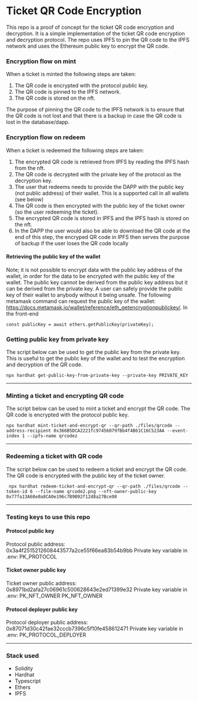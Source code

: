 # Ticket QR Code Encryption

This repo is a proof of concept for the ticket QR code encryption and decryption. It is a simple implementation of the
ticket QR code encryption and decryption protocol. The repo uses IPFS to pin the QR code to the IPFS network and uses
the Ethereum public key to encrypt the QR code.

### Encryption flow on mint

When a ticket is minted the following steps are taken:

1. The QR code is encrypted with the protocol public key.
2. The QR code is pinned to the IPFS network.
3. The QR code is stored on the nft.

The purpose of pinning the QR code to the IPFS network is to ensure that the QR code is not lost and that there is a
backup in case the QR code is lost in the database/dapp.

### Encryption flow on redeem

When a ticket is redeemed the following steps are taken:

1. The encrypted QR code is retrieved from IPFS by reading the IPFS hash from the nft.
2. The QR code is decrypted with the private key of the protocol as the decryption key.
3. The user that redeems needs to provide the DAPP with the public key (not public address) of their wallet. This is a
   supported call in all wallets (see below)
4. The QR code is then encrypted with the public key of the ticket owner (so the user redeeming the ticket).
5. The encrypted QR code is stored in IPFS and the IPFS hash is stored on the nft.
6. In the DAPP the user would also be able to download the QR code at the end of this step, the encryped QR code in IPFS
   then serves the purpose of backup if the user loses the QR code locally

#### Retrieving the public key of the wallet

Note; it is not possible to encrypt data with the public key address of the wallet, in order for the data to be
encrypted with the public key of the wallet. The public key cannot be derived from the public key address but it can be
derived from the private key. A user can safely provide the public key of their wallet to anybody without it being
unsafe. The following metamask command can request the public key of the wallet:
https://docs.metamask.io/wallet/reference/eth_getencryptionpublickey/. In the front-end

```
const publicKey = await ethers.getPublicKey(privateKey);
```

### Getting public key from private key

The script below can be used to get the public key from the private key. This is useful to get the public key of the
wallet and to test the encryption and decryption of the QR code.

```
npx hardhat get-public-key-from-private-key --private-key PRIVATE_KEY
```

---

### Minting a ticket and encrypting QR code

The script below can be used to mint a ticket and encrypt the QR code. The QR code is encrypted with the protocol public
key.

```
npx hardhat mint-ticket-and-encrypt-qr --qr-path ./files/qrcode --address-recipient 0x366B5DCA2221fc97456079fBb4f4B61C16C523AA --event-index 1 --ipfs-name qrcodez
```

---

### Redeeming a ticket with QR code

The script below can be used to redeem a ticket and encrypt the QR code. The QR code is encrypted with the public key of
the ticket owner.

```
 npx hardhat redeem-ticket-and-encrypt-qr --qr-path ./files/qrcode --token-id 6 --file-name qrcode2.png --nft-owner-public-key 0x77fa13A68e0a8CA0e196c7B9B92f12d8a27Bce98
```

---

### Testing keys to use this repo

#### Protocol public key

Protocol public address: 0x3a4f2515212608443577a2ce55f66ea83b54b9bb Private key variable in .env: PK_PROTOCOL

#### Ticket owner public key

Ticket owner public address: 0x8971bd2afa27c06961c500628643e2ed71399e32 Private key variable in .env: PK_NFT_OWNER
PK_NFT_OWNER

#### Protocol deployer public key

Protocol deployer public address: 0x87071d30c42fae32cccb7396c5f10fe458612471 Private key variable in .env:
PK_PROTOCOL_DEPLOYER

---

### Stack used

- Solidity
- Hardhat
- Typescript
- Ethers
- IPFS

